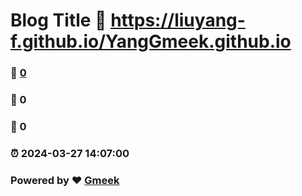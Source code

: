 # Blog Title :link: https://liuyang-f.github.io/YangGmeek.github.io 
### :page_facing_up: [0](https://liuyang-f.github.io/YangGmeek.github.io/tag.html) 
### :speech_balloon: 0 
### :hibiscus: 0 
### :alarm_clock: 2024-03-27 14:07:00 
### Powered by :heart: [Gmeek](https://github.com/Meekdai/Gmeek)
